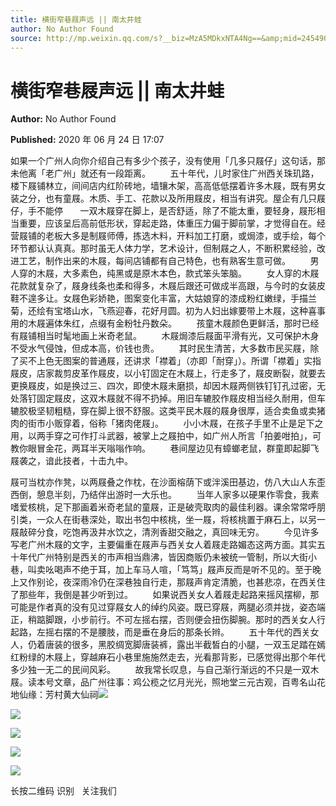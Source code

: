 ```yaml
---
title: 横街窄巷屐声远 || 南太井蛙
author: No Author Found
source: http://mp.weixin.qq.com/s?__biz=MzA5MDkxNTA4Ng==&amp;mid=2454909461&amp;idx=1&amp;sn=038ca4c26245a6c456344840abe245f0&amp;chksm=87a23a74b0d5b36270c38a67cdeb470b66d7a1e42d59855df43287ec4f80bcaf26a6e4d20218#rd
---
```


# 横街窄巷屐声远 || 南太井蛙

**Author:** No Author Found

**Published:** 2020 年 06 月 24 日 17:07

如果一个广州人向你介绍自己有多少个孩子，没有使用「几多只屐仔」这句话，那未他离「老广州」就还有一段距离。        五十年代，儿时家住广州西关珠玑路，楼下屐铺林立，间间店内红阶砖地，墙镶木架，高高低低摆着许多木屐，既有男女装之分，也有童屐。木质、手工、花款以及所用屐皮，相当有讲究。屋企有几只屐仔，手不能停       一双木屐穿在脚上，是否舒适，除了不能太重，要轻身，屐形相当重要，应该呈后高前低形状，穿起走路，体重压力偏于脚前掌，才觉得自在。经营屐铺的老板大多是制屐师傅，拣选木料，开料加工打磨，或焗漆，或手绘，每个环节都认认真真。那时虽无人体力学，艺术设计，但制屐之人，不断积累经验，改进工艺，制作出来的木屐，每间店铺都有自己特色，也有熟客生意可做。        男人穿的木屐，大多素色，纯黑或是原木本色，款式笨头笨脑。        女人穿的木屐花款就复杂了，屐身线条也柔和得多，木屐后跟还可做成半高跟，与今时的女装皮鞋不遑多让。女屐色彩娇艳，图案变化丰富，大姑娘穿的漆成粉红嫩绿，手描兰菊，还绘有宝塔山水，飞燕迎春，花好月圆。初为人妇出嫁要带上木屐，这种喜事用的木屐遍体朱红，点缀有金粉牡丹数朵。        孩童木屐颜色更鲜活，那时已经有屐铺相当时髦地画上米奇老鼠。        木屐焗漆后屐面平滑有光，又可保护木身不受水气侵蚀，但成本高，价钱也贵。        其时民生清苦，大多数市民买屐，除了买不上色无图案的普通屐，还讲求「襟着」（亦即「耐穿」）。所谓「襟着」实指屐皮，店家裁剪皮革作屐皮，以小钉固定在木屐上，行走多了，屐皮断裂，就要去更换屐皮，如是换过三、四次，即使木屐未磨损，却因木屐两侧铁钉钉孔过密，无处落钉固定屐皮，这双木屐就不得不扔掉。用旧车辘胶作屐皮相当经久耐用，但车辘胶极坚韧粗糙，穿在脚上很不舒服。这类平民木屐的屐身很厚，适合卖鱼或卖猪肉的街市小贩穿着，俗称「猪肉佬屐」。        小小木屐，在孩子手里不止是足下之用，以两手穿之可作打斗武器，被掌上之屐拍中，如广州人所言「拍姜咁拍」，可教你眼冒金花，两耳半天嗡嗡作响。        巷间屋边见有蟑螂老鼠，群童即起脚飞屐袭之，谙此技者，十击九中。

屐可当枕亦作凳，以两屐叠之作枕，在沙面榕荫下或泮溪田基边，仿八大山人东歪西倒，憩息半刻，乃结伴出游时一大乐也。        当年人家多以硬果作零食，我素嗜爱核桃，足下那画着米奇老鼠的童屐，正是破壳取肉的最佳利器。课余常常呼朋引类，一众人在街巷深处，取出书包中核桃，坐一屐，将核桃置于麻石上，以另一屐敲碎分食，吃饱再汲井水饮之，清洌香甜交融之，真回味无穷。        今见许多写老广州木屐的文字，主要偏重在屐声与西关女人着屐走路媚态这两方面。其实五十年代广州特别是西关的市声相当鼎沸，皆因商贩仍未被统一管制，所以大街小巷，叫卖吆喝声不绝于耳，加上车马人喧，「笃笃」屐声反而是听不见的。至于晚上又作别论，夜深雨冷仍在深巷独自行走，那屐声肯定清脆，也甚悲凉，在西关住了那些年，我倒是甚少听到过。        如果说西关女人着屐走起路来摇风摆柳，那可能是作者真的没有见过穿屐女人的绰约风姿。既已穿屐，两腿必须并拢，姿态端正，稍踮脚跟，小步前行。不可左摇右摆，否则便会扭伤脚腕。那时的西关女人行起路，左摇右摆的不是腰肢，而是垂在身后的那条长辫。        五十年代的西关女人，仍着唐装的很多，黑胶绸宽脚唐装裤，露出半截皙白的小腿，一双玉足踏在嫣红粉绿的木屐上，穿越麻石小巷里施施然走去，光看那背影，已感觉得出那个年代多少独一无二的民间风彩。        故我常长叹息，与自己渐行渐远的不只是一双木屐。读本号文章，品广州往事：鸡公榄之忆月光光，照地堂三元古观，百粤名山花地仙缘：芳村黄大仙祠![](https://mmbiz.qpic.cn/mmbiz_jpg/PJWG74pLsMZSamNtF10cy4o6F4TwMDiaXWgbd2CH6ibpiaicZpCzGzzqkgQmCNYiasGs75sMjxDCgw5k9Vv9buvKEnQ/640)

![](https://mmbiz.qpic.cn/mmbiz_jpg/PJWG74pLsMZSamNtF10cy4o6F4TwMDiaX1CJw8R1MoHNExVXcBtheY1VPXjzYcwib2zUiaicPVfI1N0ACUFeUhBmsg/640)

![](https://mmbiz.qpic.cn/mmbiz_png/Ljib4So7yuWhBBwsyI87dbaZrXD9MF80JKkiaoxHN4Lq20wGBaAYeLFToBrPehtPeglreAQzCZ6CCKbMou4eP3zw/640?wx_fmt=png)

![](https://mmbiz.qpic.cn/mmbiz_jpg/PJWG74pLsMZSamNtF10cy4o6F4TwMDiaXichPL6nCEbnMTCoKiakibJ4QFyoyG43fJrVzvUDhKj60pUHqwfA8v5YiaA/640)

![](https://mmbiz.qpic.cn/mmbiz_jpg/PJWG74pLsMaozLudXOzRblBbJLge0Cicrs08tBnq19cGoN0iacXkFnwOiaiaricDicxGzQZsSSZJMHYB9G7FUAlqCzvw/640)

长按二维码 识别   关注我们

